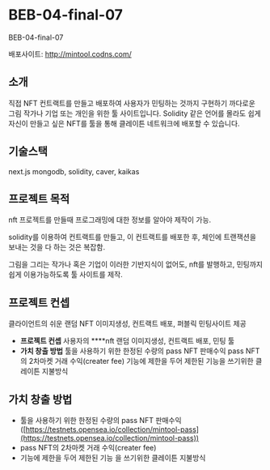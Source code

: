 # BEB-04-final-07
BEB-04-final-07

배포사이트: http://mintool.codns.com/
## 소개

 직접 NFT 컨트랙트를 만들고 배포하여 사용자가 민팅하는 것까지 구현하기 까다로운 그림 작가나 기업 또는 개인을 위한 툴 사이트입니다. Solidity 같은 언어를 몰라도 쉽게 자신이 만들고 싶은 NFT를 툴을 통해 클레이튼 네트워크에 배포할 수 있습니다.

## 기술스택

 next.js mongodb, solidity, caver, kaikas

## 프로젝트 목적

 nft 프로젝트를 만들때 프로그래밍에 대한 정보를 알아야 제작이 가능.

solidity를 이용하여 컨트랙트를 만들고, 이 컨트랙트를 배포한 후, 체인에 트랜잭션을 보내는 것을 다 하는 것은 복잡함.

그림을 그리는 작가나 혹은 기업이 이러한 기반지식이 없어도, nft를 발행하고, 민팅까지 쉽게 이용가능하도록 툴 사이트를 제작.

## 프로젝트 컨셉

 클라이언트의 쉬운 랜덤 NFT 이미지생성, 컨트랙트 배포, 퍼블릭 민팅사이트 제공

- **프로젝트 컨셉**
사용자의 ****nft 랜덤 이미지생성, 컨트랙트 배포, 민팅 툴
- **가치 창출 방법**
툴을 사용하기 위한 한정된 수량의 pass NFT 판매수익
pass NFT의 2차마켓 거래 수익(creater fee)
기능에 제한을 두어 제한된 기능을 쓰기위한 클레이튼 지불방식

## 가치 창출 방법

- 툴을 사용하기 위한 한정된 수량의 pass NFT 판매수익 ([https://testnets.opensea.io/collection/mintool-pass](https://testnets.opensea.io/collection/mintool-pass))
- pass NFT의 2차마켓 거래 수익(creater fee)
- 기능에 제한을 두어 제한된 기능
을 쓰기위한 클레이튼 지불방식
